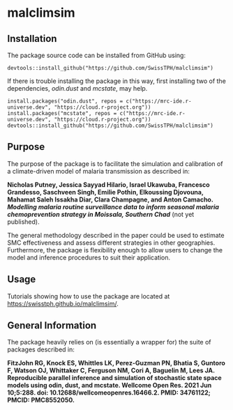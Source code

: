 # malclimsim

## Installation
The package source code can be installed from GitHub using:

```
devtools::install_github("https://github.com/SwissTPH/malclimsim")
```

If there is trouble installing the package in this way, first installing two of the dependencies, *odin.dust* and *mcstate*, may help.

```
install.packages("odin.dust", repos = c("https://mrc-ide.r-universe.dev", "https://cloud.r-project.org"))
install.packages("mcstate", repos = c("https://mrc-ide.r-universe.dev", "https://cloud.r-project.org"))
devtools::install_github("https://github.com/SwissTPH/malclimsim")
```
## Purpose
The purpose of the package is to facilitate the simulation and calibration of a climate-driven model of malaria transmission as described in: 

**Nicholas Putney, Jessica Sayyad Hilario, Israel Ukawuba, Francesco
Grandesso, Saschveen Singh, Emilie Pothin, Elkoussing Djovouna,
Mahamat Saleh Issakha Diar, Clara Champagne, and Anton Camacho. *Modelling malaria routine surveillance data to inform seasonal malaria chemoprevention strategy in Moissala, Southern Chad*** (not yet published).

The general methodology described in the paper could be used to estimate SMC effectiveness and assess different strategies in other geographies. Furthermore, the package is flexibility enough to allow users to change the model and inference procedures to suit their application.

## Usage
Tutorials showing how to use the package are located at https://swisstph.github.io/malclimsim/.

## General Information
The package heavily relies on (is essentially a wrapper for) the suite of packages described in:

**FitzJohn RG, Knock ES, Whittles LK, Perez-Guzman PN, Bhatia S, Guntoro F, Watson OJ, Whittaker C, Ferguson NM, Cori A, Baguelin M, Lees JA. Reproducible parallel inference and simulation of stochastic state space models using odin, dust, and mcstate. Wellcome Open Res. 2021 Jun 10;5:288. doi: 10.12688/wellcomeopenres.16466.2. PMID: 34761122; PMCID: PMC8552050.**
